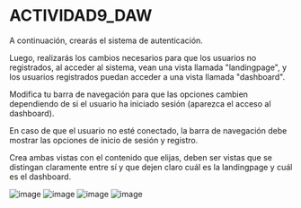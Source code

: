 # ACTIVIDAD9_DAW
​A continuación, crearás el sistema de autenticación. 

​Luego, realizarás los cambios necesarios para que los usuarios no registrados, al acceder al sistema, vean una vista llamada "landingpage", y los usuarios registrados puedan acceder a una vista llamada "dashboard". 

​Modifica tu barra de navegación para que las opciones cambien dependiendo de si el usuario ha iniciado sesión (aparezca el acceso al dashboard). 

​En caso de que el usuario no esté conectado, la barra de navegación debe mostrar las opciones de inicio de sesión y registro. 

​Crea ambas vistas con el contenido que elijas, deben ser vistas que se distingan claramente entre sí y que dejen claro cuál es la landingpage y cuál es el dashboard.

![image](https://github.com/user-attachments/assets/e27d8140-b333-43d5-b47e-2f5ca6242e71)
![image](https://github.com/user-attachments/assets/0936efb8-6b0b-4b4d-a4fa-bc821eaf7df8)
![image](https://github.com/user-attachments/assets/e57b08d2-22a3-4253-b4b6-df7e13ca6e58)
![image](https://github.com/user-attachments/assets/32551d69-4f21-45e4-8a5c-d7782345acd0)
